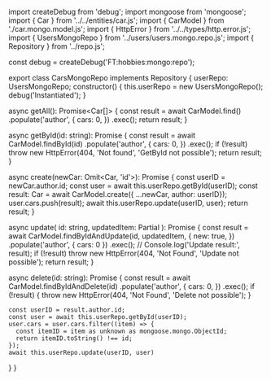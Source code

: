 import createDebug from 'debug';
import mongoose from 'mongoose';
import { Car } from '../../entities/car.js';
import { CarModel } from './car.mongo.model.js';
import { HttpError } from '../../types/http.error.js';
import { UsersMongoRepo } from '../users/users.mongo.repo.js';
import { Repository } from '../repo.js';

const debug = createDebug('FT:hobbies:mongo:repo');

export class CarsMongoRepo implements Repository<Car> {
  userRepo: UsersMongoRepo;
  constructor() {
    this.userRepo = new UsersMongoRepo();
    debug('Instantiated');
  }

  async getAll(): Promise<Car[]> {
    const result = await CarModel.find()
      .populate('author', {
        cars: 0,
      })
      .exec();
    return result;
  }

  async getById(id: string): Promise<Car> {
    const result = await CarModel.findById(id)
    .populate('author', {
      cars: 0,
    })
    .exec();
    if (!result) throw new HttpError(404, 'Not found', 'GetById not possible');
    return result;
  }

  async create(newCar: Omit<Car, 'id'>): Promise<Car> {
    const userID = newCar.author.id;
    const user = await this.userRepo.getById(userID);
    const result: Car = await CarModel.create({ ...newCar, author: userID});
    user.cars.push(result);
    await this.userRepo.update(userID, user);
    return result;
  }

  async update(
    id: string,
    updatedItem: Partial<Car>
  ): Promise<Car> {
    const result = await CarModel.findByIdAndUpdate(id, updatedItem, {
      new: true,
    })
      .populate('author', { cars: 0 })
      .exec();
      // Console.log('Update result:', result);
    if (!result) throw new HttpError(404, 'Not Found', 'Update not possible');
    return result;
  }

  async delete(id: string): Promise<void> {
    const result = await CarModel.findByIdAndDelete(id)
    .populate('author', {
      cars: 0,
    })
    .exec();
    if (!result) {
      throw new HttpError(404, 'Not Found', 'Delete not possible');
    }

    const userID = result.author.id;
    const user = await this.userRepo.getById(userID);
    user.cars = user.cars.filter((item) => {
      const itemID = item as unknown as mongoose.mongo.ObjectId;
      return itemID.toString() !== id;
    });
    await this.userRepo.update(userID, user)
  }
}

